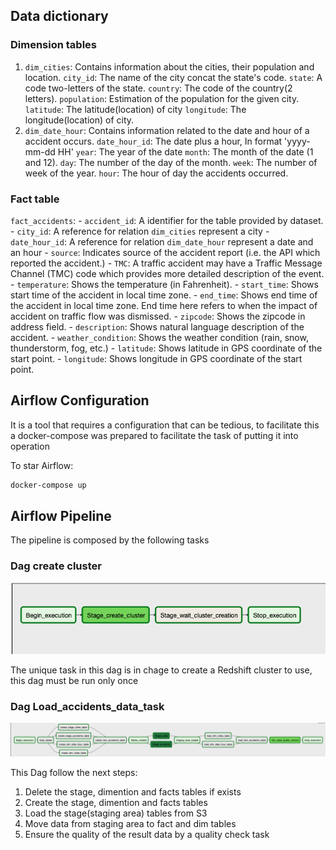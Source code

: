 
## Data dictionary


### Dimension tables

1. `dim_cities`: Contains information about the cities, their population and location.
        `city_id`: The name of the city concat the state's code.
        `state`: A code two-letters of the state.
        `country`: The code of the country(2 letters).
        `population`: Estimation of the population for the given city.
        `latitude`: The latitude(location) of city
        `longitude`: The longitude(location) of city.
2. `dim_date_hour`: Contains information related to the date and hour  of a accident occurs.
        `date_hour_id`: The date plus a hour, In format 'yyyy-mm-dd HH'
        `year`: The year of the date
        `month`: The month of the date (1 and 12).
        `day`: The number of the day of the month.
        `week`: The number of week of the year.
        `hour`: The hour of day the accidents occurred.


### Fact table

`fact_accidents`:
    - `accident_id`: A identifier for the table provided by dataset.
    - `city_id`: A reference for relation `dim_cities` represent a city
    - `date_hour_id`:  A reference for relation `dim_date_hour` represent a date and an hour
    - `source`: Indicates source of the accident report (i.e. the API which reported the accident.)
    - `TMC`: A traffic accident may have a Traffic Message Channel (TMC) code which provides more detailed description of the event.
    - `temperature`: Shows the temperature (in Fahrenheit).
    - `start_time`: Shows start time of the accident in local time zone.
    - `end_time`: Shows end time of the accident in local time zone. End time here refers to when the impact of accident on traffic flow was dismissed.
    - `zipcode`: Shows the zipcode in address field.
    - `description`: Shows natural language description of the accident.
    - `weather_condition`: Shows the weather condition (rain, snow, thunderstorm, fog, etc.)
    - `latitude`: Shows latitude in GPS coordinate of the start point.
    - `longitude`: Shows longitude in GPS coordinate of the start point.
    
    


## Airflow Configuration
It is a tool that requires a configuration that can be tedious, to facilitate this a docker-compose was prepared to facilitate the task of putting it into operation

To star Airflow:
```bash
docker-compose up
```

## Airflow Pipeline

The pipeline is composed by the following tasks


### Dag create cluster
![Pipeline](../images/redshift_pipeline.png)

The unique task in this dag is in chage to create a Redshift cluster to use, this dag must be run only once

### Dag Load_accidents_data_task

![Pipeline](../images/pipeline.png)

This Dag follow the next steps:

1. Delete the stage, dimention and facts tables if exists
2. Create the stage, dimention and facts tables
3. Load the stage(staging area) tables from S3
4. Move data from staging area to fact and dim tables
5. Ensure the quality of the result data by a quality check task


